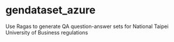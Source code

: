 # gendataset_azure
Use Ragas to generate QA question-answer sets for National Taipei University of Business regulations
